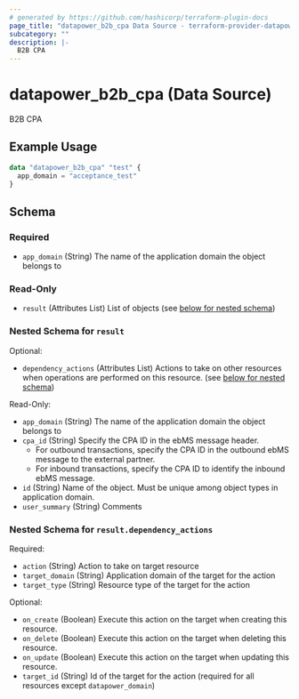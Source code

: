 ```yaml
---
# generated by https://github.com/hashicorp/terraform-plugin-docs
page_title: "datapower_b2b_cpa Data Source - terraform-provider-datapower"
subcategory: ""
description: |-
  B2B CPA
---
```


# datapower_b2b_cpa (Data Source)

B2B CPA

## Example Usage

```terraform
data "datapower_b2b_cpa" "test" {
  app_domain = "acceptance_test"
}
```

<!-- schema generated by tfplugindocs -->
## Schema

### Required

- `app_domain` (String) The name of the application domain the object belongs to

### Read-Only

- `result` (Attributes List) List of objects (see [below for nested schema](#nestedatt--result))

<a id="nestedatt--result"></a>
### Nested Schema for `result`

Optional:

- `dependency_actions` (Attributes List) Actions to take on other resources when operations are performed on this resource. (see [below for nested schema](#nestedatt--result--dependency_actions))

Read-Only:

- `app_domain` (String) The name of the application domain the object belongs to
- `cpa_id` (String) Specify the CPA ID in the ebMS message header. <ul><li>For outbound transactions, specify the CPA ID in the outbound ebMS message to the external partner.</li><li>For inbound transactions, specify the CPA ID to identify the inbound ebMS message.</li></ul>
- `id` (String) Name of the object. Must be unique among object types in application domain.
- `user_summary` (String) Comments

<a id="nestedatt--result--dependency_actions"></a>
### Nested Schema for `result.dependency_actions`

Required:

- `action` (String) Action to take on target resource
- `target_domain` (String) Application domain of the target for the action
- `target_type` (String) Resource type of the target for the action

Optional:

- `on_create` (Boolean) Execute this action on the target when creating this resource.
- `on_delete` (Boolean) Execute this action on the target when deleting this resource.
- `on_update` (Boolean) Execute this action on the target when updating this resource.
- `target_id` (String) Id of the target for the action (required for all resources except `datapower_domain`)
